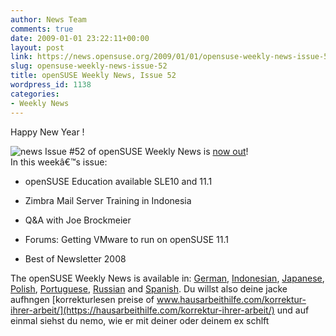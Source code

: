 ```yaml
---
author: News Team
comments: true
date: 2009-01-01 23:22:11+00:00
layout: post
link: https://news.opensuse.org/2009/01/01/opensuse-weekly-news-issue-52/
slug: opensuse-weekly-news-issue-52
title: openSUSE Weekly News, Issue 52
wordpress_id: 1138
categories:
- Weekly News
---
```


Happy New Year !


![news](//news.opensuse.org/wp-content/uploads/2007/11/knewsticker.png) Issue #52 of openSUSE Weekly News is [now out](http://en.opensuse.org/OpenSUSE_Weekly_News/52)!  
In this weekâ€™s issue:


  * openSUSE Education available SLE10 and 11.1   

  * Zimbra Mail Server Training in Indonesia

  * Q&A with Joe Brockmeier 

  * Forums: Getting VMware to run on openSUSE 11.1 

  * Best of Newsletter 2008 




The openSUSE Weekly News is available in: 
[German](http://de.opensuse.org/OpenSUSE-Wochenschau/52), 
[Indonesian](http://en.opensuse.org/OpenSUSE_Weekly_News/52/indonesian), 
[Japanese](http://ja.opensuse.org/OpenSUSE_Weekly_News/52), 
[Polish](http://pl.opensuse.org/Tygodnik_openSUSE/52), 
[Portuguese](http://pt.opensuse.org/Not%C3%ADcias_da_semana_no_openSUSE/52),
[Russian](http://ru.opensuse.org/%D0%95%D0%B6%D0%B5%D0%BD%D0%B5%D0%B4%D0%B5%D0%BB%D1%8C%D0%BD%D1%8B%D0%B5_%D0%BD%D0%BE%D0%B2%D0%BE%D1%81%D1%82%D0%B8_openSUSE/52) and
[Spanish](http://es.opensuse.org/OpenSUSE_Noticias_Semanales/52). Du willst also deine jacke aufhngen [korrekturlesen preise of www.hausarbeithilfe.com/korrektur-ihrer-arbeit/](https://hausarbeithilfe.com/korrektur-ihrer-arbeit/) und auf einmal siehst du nemo, wie er mit deiner oder deinem ex schlft

